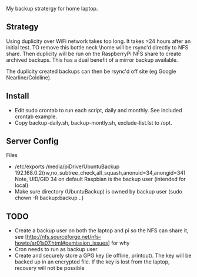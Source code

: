 My backup stratergy for home laptop.

Strategy
--
Using duplicity over WiFi network takes too long. It takes >24 hours after an initial test. TO remove this bottle neck \home will be rsync'd directly to NFS share. Then duplicity will be run on the RaspberryPi NFS share to create archived backups. This has a dual benefit of a mirror backup available.

The duplicity created backups can then be rsync'd off site (eg Google Nearline/Coldline).

Install
--
- Edit sudo crontab to run each script, daily and monthly. See included crontab
example.
- Copy backup-daily.sh, backup-montly.sh, exclude-list.lst to /opt.


Server Config
---
Files
* /etc/exports 
/media/piDrive/UbuntuBackup     192.168.0.2(rw,no_subtree_check,all_squash,anonuid=34,anongid=34)
Note, UID/GID 34 on default Raspbian is the backup user (intended for local)
* Make sure directory (UbuntuBackup) is owned by backup user (sudo chown -R backup:backup ..)


TODO
--
* Create a backup user on both the laptop and pi so the NFS can share it, see
[http://nfs.sourceforge.net/nfs-howto/ar01s07.html#pemission_issues] for why
* Cron needs to run as backup user
* Create and securely store a GPG key (ie offline, printout). The key will be
backed up in an encrypted file. If the key is lost from the laptop, recovery
will not be possible

